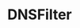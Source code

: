 ---
blog: https://dnsfilter.com/blog
codehost: https://github.com/https://github.com/DNSFilter
facebook: https://facebook.com/DNSFilter
linkedin: https://linkedin.com/company/dnsfilter
logohandle: dnsfilter
sort: dnsfilter
title: DNSFilter
twitter: https://x.com/dnsfilter
website: https://www.dnsfilter.com/
youtube: https://youtube.com/channel/UCMVAwzmczxqNSb451_12CSw
---